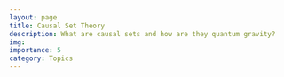 ```yaml
---
layout: page
title: Causal Set Theory
description: What are causal sets and how are they quantum gravity?
img: 
importance: 5
category: Topics
---
```


